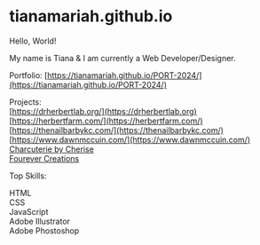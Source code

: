 # tianamariah.github.io
Hello, World! 

My name is Tiana & I am currently a Web Developer/Designer. 

Portfolio:
[https://tianamariah.github.io/PORT-2024/](https://tianamariah.github.io/PORT-2024/)



Projects:<br>
[https://drherbertlab.org/](https://drherbertlab.org)<br>
[https://herbertfarm.com/](https://herbertfarm.com/)<br>
[https://thenailbarbykc.com/](https://thenailbarbykc.com/)<br>
[https://www.dawnmccuin.com/](https://www.dawnmccuin.com/)<br>
[Charcuterie by Cherise](https://lunchbox-munchies.square.site/)<br>
[Fourever Creations](https://fourever-creations.square.site/)



Top Skills: 

HTML<br>
CSS<br>
JavaScript<br>
Adobe Illustrator<br>
Adobe Phostoshop<br>
